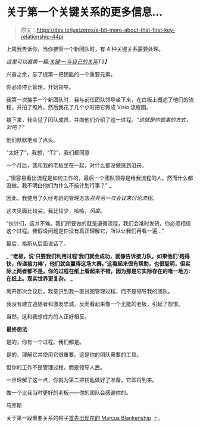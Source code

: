 # 关于第一个关键关系的更多信息…

> 原文：<https://dev.to/justzeros/a-bit-more-about-that-first-key-relationship-44pj>

上周我告诉你，当你接管一个新团队时，有 4 种关键关系需要处理。

*这里可以看第一篇:[关键一:与自己的关系](https://dev.to/justzeros/priorities-for-a-new-development-manager-the-four-keys-5d6-temp-slug-9393687)T3】*

兴奋之余，忘了提第一把钥匙的一个重要元素。

你必须停止管理，开始领导。

我第一次接手一个新团队时，我与前任团队领导坐下来，在白板上概述了他们的流程，并拍了照片。然后我花了几个小时把它做成 Visio 流程图。

接下来，我会见了团队成员，并向他们介绍了这一过程。*“这就是你做事的方式，对吧？”*

他们默默地点了点头。

“太好了”，我想，“T2”，我们都同意

一个月后，我和我的老板坐在一起，对什么都没做感到沮丧。

_“很容易看出流程是如何工作的，最后一个团队领导是给我流程的人。然而什么都没做。我不明白他们为什么不按计划行事？” _

因此，我使用了久经考验的管理方法*召开另一次会议来讨论流程。*

这次见面比较尖，我比较少，咳咳，*风度*。

“伙计们，这并不难。我们所要做的就是遵循流程，我们会准时发货。你必须相信这个过程。我假设问题是你没有真正理解它，所以让我们再看一遍…”

最后，格斯从后面说话了。

_ **“老板，说‘只要我们利用过程’我们就会成功，就像告诉接力队，如果他们‘跑得快，传递接力棒’，他们就会赢得这场大赛。”这看起来很有帮助，也很聪明，但实际上两者都不是。你的过程在纸上看起来不错，因为那是它实际存在的唯一地方:在纸上。现实世界更复杂。** _

离开那次会议后，我意识到我一直试图管理过程，而不是领导我的团队。

我没有建立追随者和激发忠诚，反而看起来像一个无能的老板，引起了怨恨。

当然，这和我想成为的人正好相反。

**最终想法**

是的，你有一个过程。我们都是。

是的，理解它并使用它很重要。这是你的团队需要的工具。

但你的工作不是管理过程，而是领导人民。

一旦理解了这一点，你就为第二把钥匙做好了准备，它即将到来。

做一个比我当时更好的老板——你的团队会感谢你的。

马库斯

关于第一段重要关系的帖子[首先出现在](https://marcusblankenship.com/a-bit-more-about-that-key-relationship/)[的 Marcus Blankenship](https://marcusblankenship.com) 上。